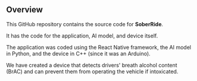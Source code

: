 ## Overview
This GitHub repository contains the source code for **SoberRide**.

It has the code for the application, AI model, and device itself. 

The application was coded using the React Native framework, the AI model in Python, and the device in C++ (since it was an Arduino).

We have created a device that detects drivers' breath alcohol content (BrAC) and can prevent them from operating the vehicle if intoxicated.